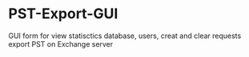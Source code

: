 # PST-Export-GUI
GUI form for view statisctics database, users, creat and clear requests export PST on Exchange server
